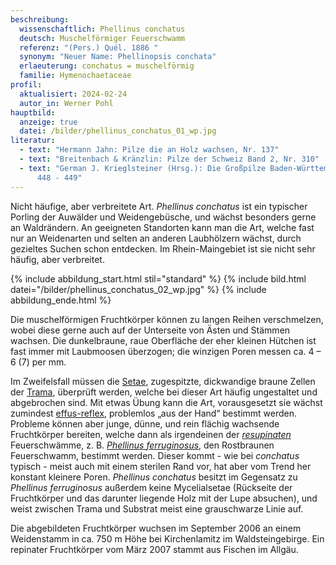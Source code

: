 ```yaml
---
beschreibung:
  wissenschaftlich: Phellinus conchatus
  deutsch: Muschelförmiger Feuerschwamm
  referenz: "(Pers.) Quél. 1886 "
  synonym: "Neuer Name: Phellinopsis conchata"
  erlaeuterung: conchatus = muschelförmig
  familie: Hymenochaetaceae
profil:
  aktualisiert: 2024-02-24
  autor_in: Werner Pohl
hauptbild:
  anzeige: true
  datei: /bilder/phellinus_conchatus_01_wp.jpg
literatur:
  - text: "Hermann Jahn: Pilze die an Holz wachsen, Nr. 137"
  - text: "Breitenbach & Kränzlin: Pilze der Schweiz Band 2, Nr. 310"
  - text: "German J. Krieglsteiner (Hrsg.): Die Großpilze Baden-Württembergs, Seite
      448 - 449"
---
```

Nicht häufige, aber verbreitete Art. *Phellinus conchatus* ist ein typischer Porling der Auwälder und Weidengebüsche, und wächst besonders gerne an Waldrändern. An geeigneten Standorten kann man die Art, welche fast nur an Weidenarten und selten an anderen Laubhölzern wächst, durch gezieltes Suchen schon entdecken. Im Rhein-Maingebiet ist sie nicht sehr häufig, aber verbreitet.

{% include abbildung_start.html stil="standard" %}
{% include bild.html datei="/bilder/phellinus_conchatus_02_wp.jpg" %}
{% include abbildung_ende.html %}

Die muschelförmigen Fruchtkörper können zu langen Reihen verschmelzen, wobei diese gerne auch auf der Unterseite von Ästen und Stämmen wachsen. Die dunkelbraune, raue Oberfläche der eher kleinen Hütchen ist fast immer mit Laubmoosen überzogen; die winzigen Poren messen ca. 4 – 6 (7) per mm.

Im Zweifelsfall müssen die [Setae](Seten "Glossar"), zugespitzte, dickwandige braune Zellen der [Trama](Trama "Glossar"), überprüft werden, welche bei dieser Art häufig ungestaltet und abgebrochen sind. Mit etwas Übung kann die Art, vorausgesetzt sie wächst zumindest [effus-reflex](<effus-reflex "Glossar">), problemlos „aus der Hand“ bestimmt werden. Probleme können aber junge, dünne, und rein flächig wachsende Fruchtkörper bereiten, welche dann als irgendeinen der *[resupinaten](<resupinat "Glossar">)* Feuerschwämme, z. B. *[Phellinus ferruginosus](/pilze/fuscoporia-ferruginosa-rostbrauner-feuerschwamm)*, den Rostbraunen Feuerschwamm, bestimmt werden. Dieser kommt - wie bei *conchatus* typisch - meist auch mit einem sterilen Rand vor, hat aber vom Trend her konstant kleinere Poren. *Phellinus conchatus* besitzt im Gegensatz zu *Phellinus ferruginosus* außerdem keine Mycelialsetae (Rückseite der Fruchtkörper und das darunter liegende Holz mit der Lupe absuchen), und weist zwischen Trama und Substrat meist eine grauschwarze Linie auf.

Die abgebildeten Fruchtkörper wuchsen im September 2006 an einem Weidenstamm in ca. 750 m Höhe bei Kirchenlamitz im Waldsteingebirge. Ein repinater Fruchtkörper vom März 2007 stammt aus Fischen im Allgäu.